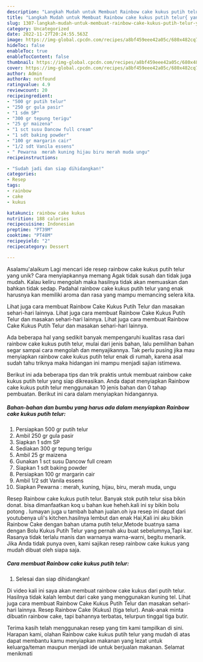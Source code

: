 ```yaml
---
description: "Langkah Mudah untuk Membuat Rainbow cake kukus putih telur{ yang Enak"
title: "Langkah Mudah untuk Membuat Rainbow cake kukus putih telur{ yang Enak"
slug: 1307-langkah-mudah-untuk-membuat-rainbow-cake-kukus-putih-telur-yang-enak
category: Uncategorized
date: 2022-11-27T20:24:55.563Z
image: https://img-global.cpcdn.com/recipes/a8bf459eee42a05c/680x482cq70/rainbow-cake-kukus-putih-telur-foto-resep-utama.jpg
hideToc: false
enableToc: true
enableTocContent: false
thumbnail: https://img-global.cpcdn.com/recipes/a8bf459eee42a05c/680x482cq70/rainbow-cake-kukus-putih-telur-foto-resep-utama.jpg
cover: https://img-global.cpcdn.com/recipes/a8bf459eee42a05c/680x482cq70/rainbow-cake-kukus-putih-telur-foto-resep-utama.jpg
author: Admin
authorAv: notfound
ratingvalue: 4.9
reviewcount: 20
recipeingredient:
- "500 gr putih telur"
- "250 gr gula pasir"
- "1 sdm SP"
- "300 gr tepung terigu"
- "25 gr maizena"
- "1 sct susu Dancow full cream"
- "1 sdt baking powder"
- "100 gr margarin cair"
- "1/2 sdt Vanila essens"
- " Pewarna  merah kuning hijau biru merah muda ungu"
recipeinstructions:

- "Sudah jadi dan siap dihidangkan!"
categories:
- Resep
tags:
- rainbow
- cake
- kukus

katakunci: rainbow cake kukus 
nutrition: 188 calories
recipecuisine: Indonesian
preptime: "PT39M"
cooktime: "PT48M"
recipeyield: "2"
recipecategory: Dessert

---
```



Asalamu'alaikum Lagi mencari ide resep rainbow cake kukus putih telur yang unik? Cara menyiapkannya memang Agak tidak susah dan tidak juga mudah. Kalau keliru mengolah maka hasilnya tidak akan memuaskan dan bahkan tidak sedap. Padahal rainbow cake kukus putih telur yang enak harusnya kan memiliki aroma dan rasa yang mampu memancing selera kita.


Lihat juga cara membuat Rainbow Cake Kukus Putih Telur dan masakan sehari-hari lainnya. Lihat juga cara membuat Rainbow Cake Kukus Putih Telur dan masakan sehari-hari lainnya. Lihat juga cara membuat Rainbow Cake Kukus Putih Telur dan masakan sehari-hari lainnya.

Ada beberapa hal yang sedikit banyak mempengaruhi kualitas rasa dari rainbow cake kukus putih telur, mulai dari jenis bahan, lalu pemilihan bahan segar sampai cara mengolah dan menyajikannya. Tak perlu pusing jika mau menyiapkan rainbow cake kukus putih telur enak di rumah, karena asal sudah tahu triknya maka hidangan ini mampu menjadi sajian istimewa.


Berikut ini ada beberapa tips dan trik praktis untuk membuat rainbow cake kukus putih telur yang siap dikreasikan. Anda dapat menyiapkan Rainbow cake kukus putih telur menggunakan 10 jenis bahan dan 0 tahap pembuatan. Berikut ini cara dalam menyiapkan hidangannya.

<!--inarticleads1-->

##### Bahan-bahan dan bumbu yang harus ada dalam menyiapkan Rainbow cake kukus putih telur:

1. Persiapkan 500 gr putih telur
1. Ambil 250 gr gula pasir
1. Siapkan 1 sdm SP
1. Sediakan 300 gr tepung terigu
1. Ambil 25 gr maizena
1. Gunakan 1 sct susu Dancow full cream
1. Siapkan 1 sdt baking powder
1. Persiapkan 100 gr margarin cair
1. Ambil 1/2 sdt Vanila essens
1. Siapkan  Pewarna : merah, kuning, hijau, biru, merah muda, ungu


Resep Rainbow cake kukus putih telur. Banyak stok putih telur sisa bikin donat. bisa dimanfaatkan koq u bahan kue heheh.kali ini sy bikin bolu potong . lumayan juga u tambah bahan jualan.oh iya resep ini dapat dari youtubenya uli&#39;s kitchen.hasilnya lembut dan enak Hai,Kali ini aku bikin Rainbow Cake dengan bahan utama putih telur,Metode buatnya sama dengan Bolu Kukus Putih Telur yang pernah aku buat sebelumnya,Tapi kar. Rasanya tidak terlalu manis dan warnanya warna-warni, begitu menarik. Jika Anda tidak punya oven, kami sajikan resep rainbow cake kukus yang mudah dibuat oleh siapa saja. 

<!--inarticleads2-->

##### Cara membuat Rainbow cake kukus putih telur:


1. Selesai dan siap dihidangkan!

Di video kali ini saya akan membuat rainbow cake kukus dari putih telur. Hasilnya tidak kalah lembut dari cake yang menggunakan kuning tel. Lihat juga cara membuat Rainbow Cake Kukus Putih Telur dan masakan sehari-hari lainnya. Resep Rainbow Cake (Kukus) (tiga telur). Anak-anak minta dibuatin rainbow cake, tapi bahannya terbatas, telurpun tinggal tiga butir. 

Terima kasih telah menggunakan resep yang tim kami tampilkan di sini. Harapan kami, olahan Rainbow cake kukus putih telur yang mudah di atas dapat membantu kamu menyiapkan makanan yang lezat untuk keluarga/teman maupun menjadi ide untuk berjualan makanan. Selamat menikmati
